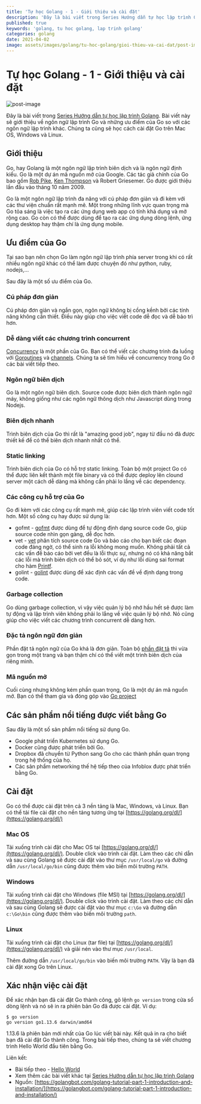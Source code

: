 ```yaml
---
title: 'Tự học Golang - 1 - Giới thiệu và cài đặt'
description: 'Đây là bài viết trong Series Hướng dẫn tự học lập trình Golang. Bài viết này sẽ giới thiệu về ngôn ngữ lập trình Go và những ưu điểm của Go so với các ngôn ngữ lập trình khác. Chúng ta cũng sẽ học cách cài đặt Go trên Mac OS, Windows và Linux.'
published: true
keywords: 'golang, tu hoc golang, lap trinh golang'
categories: golang
date: 2021-04-02
image: assets/images/golang/tu-hoc-golang/gioi-thieu-va-cai-dat/post-image.jpg
---
```


# Tự học Golang - 1 - Giới thiệu và cài đặt

![post-image](assets/images/golang/tu-hoc-golang/gioi-thieu-va-cai-dat/post-image.jpg)

Đây là bài viết trong [Series Hướng dẫn tự học lập trình Golang](https://nhannguyendacoder.com/page/tu-hoc-golang). Bài viết này sẽ giới thiệu về ngôn ngữ lập trình Go và những ưu điểm của Go so với các ngôn ngữ lập trình khác. Chúng ta cũng sẽ học cách cài đặt Go trên Mac OS, Windows và Linux.

## Giới thiệu
Go, hay Golang là một ngôn ngữ lập trình biên dịch và là ngôn ngữ định kiểu. Go là một dự án mã nguồn mở của Google. Các tác giả chính của Go bao gồm [Rob Pike](https://en.wikipedia.org/wiki/Rob_Pike), [Ken Thompson](https://en.wikipedia.org/wiki/Ken_Thompson) và Robert Griesemer. Go được giới thiệu lần đầu vào tháng 10 năm 2009.

Go là một ngôn ngữ lập trình đa năng với cú pháp đơn giản và đi kèm với các thư viện chuẩn rất mạnh mẽ. Một trong những lĩnh vực quan trọng mà Go tỏa sáng là việc tạo ra các ứng dụng web app có tính khả dụng và mở rộng cao. Go còn có thể được dùng để tạo ra các ứng dụng dòng lệnh, ứng dụng desktop hay thậm chí là ứng dụng mobile.

## Ưu điểm của Go
Tại sao bạn nên chọn Go làm ngôn ngữ lập trình phía server trong khi có rất nhiều ngôn ngữ khác có thể làm được chuyện đó như python, ruby, nodejs,...

Sau đây là một số ưu điểm của Go.

### Cú pháp đơn giản
Cú pháp đơn giản và ngắn gọn, ngôn ngữ không bị cồng kềnh bởi các tính năng không cần thiết. Điều này giúp cho việc viết code dễ đọc và dễ bảo trì hơn. 

### Dễ dàng viết các chương trình concurrent
[Concurrency](https://golangbot.com/concurrency/) là một phần của Go. Bạn có thể viết các chương trình đa luồng với [Goroutines](https://golangbot.com/goroutines/) và [channels](https://golangbot.com/channels/). Chúng ta sẽ tìm hiểu về concurrency trong Go ở các bài viết tiếp theo.

### Ngôn ngữ biên dịch
Go là một ngôn ngữ biên dịch. Source code được biên dịch thành ngôn ngữ máy, không giống như các ngôn ngữ thông dịch như Javascript dùng trong Nodejs.

### Biên dịch nhanh
Trình biên dịch của Go thì rất là "amazing good job", ngay từ đầu nó đã được thiết kế để có thể biên dịch nhanh nhất có thể.

### Static linking
Trình biên dich của Go có hỗ trợ static linking. Toàn bộ một project Go có thể được liên kết thành một file binary và có thể được deploy lên clound server một cách dễ dàng mà không cần phải lo lắng về các dependency.

### Các công cụ hỗ trợ của Go
Go đi kèm với các công cụ rất mạnh mẽ, giúp các lập trình viên viết code tốt hơn. Một số công cụ hay được sử dụng là:
- gofmt - [gofmt](https://golang.org/cmd/gofmt/) được dùng để tự động định dạng source code Go, giúp source code nhìn gọn gàng, dễ đọc hơn.
- vet - [vet](https://golang.org/cmd/vet/) phân tích source code Go và báo cáo cho bạn biết các đoạn code đáng ngờ, có thể sinh ra lỗi không mong muốn. Không phải tất cả các vấn đề báo cáo bởi vet đều là lỗi thực sự, nhưng nó có khả năng bắt các lỗi mà trình biên dịch có thể bỏ sót, ví dụ như lỗi dùng sai format cho hàm [Printf](https://golang.org/pkg/fmt/#Printf).
- golint - [golint](https://github.com/golang/lint) được dùng để xác định các vấn đề về định dạng trong code.

### Garbage collection
Go dùng garbage collection, vì vậy việc quản lý bộ nhớ hầu hết sẽ được làm tự động và lập trình viên không phải lo lắng về việc quản lý bộ nhớ. Nó cũng giúp cho việc viết các chương trình concurrent dễ dàng hơn.

### Đặc tả ngôn ngữ đơn giản
Phần đặt tả ngôn ngữ của Go khá là đơn giản. Toàn bộ [phần đặt tả](https://golang.org/ref/spec) thì vừa gọn trong một trang và bạn thậm chí có thể viết một trình biên dịch của riêng mình.

### Mã nguồn mở
Cuối cùng nhưng không kém phần quan trọng, Go là một dự án mã nguồn mở. Bạn có thể tham gia và đóng góp vào [Go project](https://golang.org/doc/contribute.html)

## Các sản phẩm nổi tiếng được viết bằng Go
Sau đây là một số sản phẩm nổi tiếng sử dụng Go.
- Google phát triển Kubernetes sử dụng Go.
- Docker cũng được phát triển bởi Go.
- Dropbox đã chuyển từ Python sang Go cho các thành phần quan trọng trong hệ thống của họ.
- Các sản phẩm networking thế hệ tiếp theo của Infoblox được phát triển bằng Go.

## Cài đặt 
Go có thể được cài đặt trên cả 3 nền tảng là Mac, Windows, và Linux. Bạn có thể tải file cài đặt cho nền tảng tương ứng tại [https://golang.org/dl/](https://golang.org/dl/)

### Mac OS
Tải xuống trình cài đặt cho Mac OS tại [https://golang.org/dl/](https://golang.org/dl/). Double click vào trình cài đặt. Làm theo các chỉ dẫn và sau cùng Golang sẽ được cài đặt vào thư mục `/usr/local/go` và đường dẫn `/usr/local/go/bin` cũng được thêm vào biến môi trường `PATH`.

### Windows
Tải xuống trình cài đặt cho Windows (file MSI) tại [https://golang.org/dl/](https://golang.org/dl/). Double click vào trình cài đặt. Làm theo các chỉ dẫn và sau cùng Golang sẽ được cài đặt vào thư mục `c:\Go` và đường dẫn `c:\Go\bin` cũng được thêm vào biến môi trường `path`.

### Linux
Tải xuống trình cài đặt cho Linux (tar file) tại [https://golang.org/dl/](https://golang.org/dl/) và giải nén vào thư mục `/usr/local`.

Thêm đường dẫn `/usr/local/go/bin` vào biến môi trường `PATH`. Vậy là bạn đã cài đặt xong Go trên Linux.

## Xác nhận việc cài đặt
Để xác nhận bạn đã cài đặt Go thành công, gõ lệnh `go version` trong cửa sổ dòng lệnh và nó sẽ in ra phiên bản Go đã được cài đặt. Ví dụ:

```
$ go version
go version go1.13.6 darwin/amd64  
```

1.13.6 là phiên bản mới nhất của Go lúc viết bài này. Kết quả in ra cho biết bạn đã cài đặt Go thành công. Trong bài tiếp theo, chúng ta sẽ viết chương trình Hello World đầu tiên bằng Go.

Liên kết: 
- Bài tiếp theo - [Hello World](https://nhannguyendacoder.com/golang/tu-hoc-golang/hello-world)
- Xem thêm các bài viết khác tại [Series Hướng dẫn tự học lập trình Golang](https://nhannguyendacoder.com/page/tu-hoc-golang)
- Nguồn: [https://golangbot.com/golang-tutorial-part-1-introduction-and-installation/](https://golangbot.com/golang-tutorial-part-1-introduction-and-installation/)
